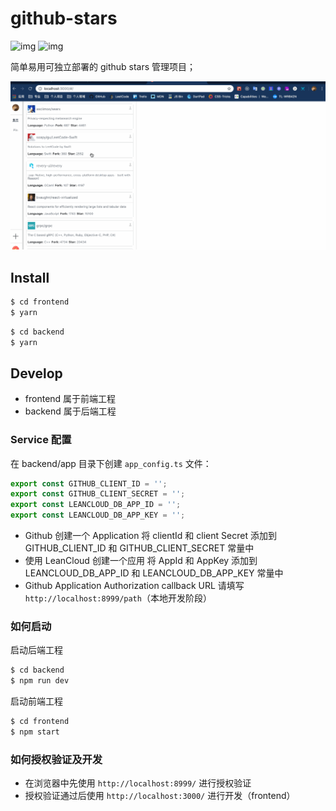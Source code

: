 # github-stars

![img](https://img.shields.io/github/license/icepy/blockflats.svg) ![img](https://img.shields.io/github/last-commit/icepy/blockflats.svg)

简单易用可独立部署的 github stars 管理项目；

![img](./blockflats.gif)

## Install

```bash
$ cd frontend
$ yarn
```

```bash
$ cd backend
$ yarn
```

## Develop

- frontend 属于前端工程
- backend 属于后端工程

### Service 配置

在 backend/app 目录下创建 `app_config.ts` 文件：

```js
export const GITHUB_CLIENT_ID = '';
export const GITHUB_CLIENT_SECRET = '';
export const LEANCLOUD_DB_APP_ID = '';
export const LEANCLOUD_DB_APP_KEY = '';
```

- Github 创建一个 Application 将 clientId 和 client Secret 添加到 GITHUB_CLIENT_ID 和 GITHUB_CLIENT_SECRET 常量中
- 使用 LeanCloud 创建一个应用 将 AppId 和 AppKey 添加到 LEANCLOUD_DB_APP_ID 和 LEANCLOUD_DB_APP_KEY 常量中
- Github Application Authorization callback URL 请填写 `http://localhost:8999/path`（本地开发阶段）

### 如何启动

启动后端工程

```bash
$ cd backend
$ npm run dev
```

启动前端工程

```bash
$ cd frontend
$ npm start
```

### 如何授权验证及开发

- 在浏览器中先使用 `http://localhost:8999/` 进行授权验证
- 授权验证通过后使用 `http://localhost:3000/` 进行开发（frontend）
